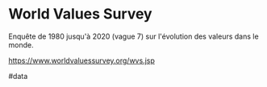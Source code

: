 # World Values Survey

Enquête de 1980 jusqu'à 2020 (vague 7) sur l'évolution des valeurs dans le monde.

https://www.worldvaluessurvey.org/wvs.jsp

#data 